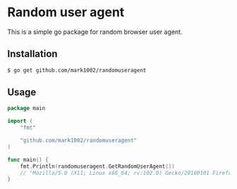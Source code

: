 # Random user agent

This is a simple go package for random browser user agent.

## Installation
```bash
$ go get github.com/mark1002/randomuseragent
```

## Usage
```go
package main

import (
    "fmt"

    "github.com/mark1002/randomuseragent"
)

func main() {
    fmt.Println(randomuseragent.GetRandomUserAgent())
    // "Mozilla/5.0 (X11; Linux x86_64; rv:102.0) Gecko/20100101 Firefox/102.0"
}

```